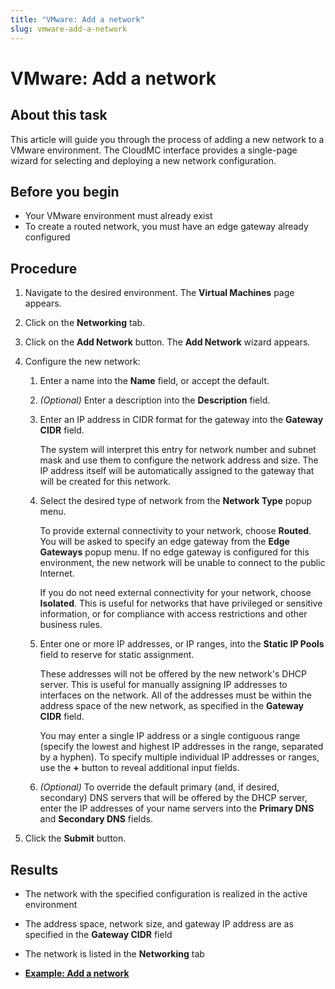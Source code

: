 ```yaml
---
title: "VMware: Add a network"
slug: vmware-add-a-network
---
```


# VMware: Add a network

## About this task

This article will guide you through the process of adding a new network to a VMware environment. The CloudMC interface provides a single-page wizard for selecting and deploying a new network configuration.

## Before you begin

-   Your VMware environment must already exist
-   To create a routed network, you must have an edge gateway already configured

## Procedure

1.  Navigate to the desired environment. The **Virtual Machines** page appears.

2.  Click on the **Networking** tab.

3.  Click on the **Add Network** button. The **Add Network** wizard appears.

4.  Configure the new network:

    1.  Enter a name into the **Name** field, or accept the default.

    2.  *\(Optional\)* Enter a description into the **Description** field.

    3.  Enter an IP address in CIDR format for the gateway into the **Gateway CIDR** field.

        The system will interpret this entry for network number and subnet mask and use them to configure the network address and size. The IP address itself will be automatically assigned to the gateway that will be created for this network.

    4.  Select the desired type of network from the **Network Type** popup menu.

        To provide external connectivity to your network, choose **Routed**. You will be asked to specify an edge gateway from the **Edge Gateways** popup menu. If no edge gateway is configured for this environment, the new network will be unable to connect to the public Internet.

        If you do not need external connectivity for your network, choose **Isolated**. This is useful for networks that have privileged or sensitive information, or for compliance with access restrictions and other business rules.

    5.  Enter one or more IP addresses, or IP ranges, into the **Static IP Pools** field to reserve for static assignment.

        These addresses will not be offered by the new network's DHCP server. This is useful for manually assigning IP addresses to interfaces on the network. All of the addresses must be within the address space of the new network, as specified in the **Gateway CIDR** field.

        You may enter a single IP address or a single contiguous range \(specify the lowest and highest IP addresses in the range, separated by a hyphen\). To specify multiple individual IP addresses or ranges, use the **+** button to reveal additional input fields.

    6.  *\(Optional\)* To override the default primary \(and, if desired, secondary\) DNS servers that will be offered by the DHCP server, enter the IP addresses of your name servers into the **Primary DNS** and **Secondary DNS** fields.

5.  Click the **Submit** button.


## Results

-   The network with the specified configuration is realized in the active environment
-   The address space, network size, and gateway IP address are as specified in the **Gateway CIDR** field
-   The network is listed in the **Networking** tab

-   **[Example: Add a network](vmware-example-add-a-network.md)**  


